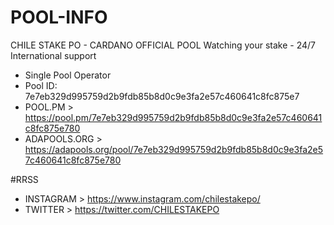 # POOL-INFO
CHILE STAKE PO - CARDANO OFFICIAL POOL Watching your stake - 24/7 International support

- Single Pool Operator
- Pool ID: 7e7eb329d995759d2b9fdb85b8d0c9e3fa2e57c460641c8fc875e7
- POOL.PM > https://pool.pm/7e7eb329d995759d2b9fdb85b8d0c9e3fa2e57c460641c8fc875e780
- ADAPOOLS.ORG > https://adapools.org/pool/7e7eb329d995759d2b9fdb85b8d0c9e3fa2e57c460641c8fc875e780

#RRSS
- INSTAGRAM > https://www.instagram.com/chilestakepo/
- TWITTER > https://twitter.com/CHILESTAKEPO
